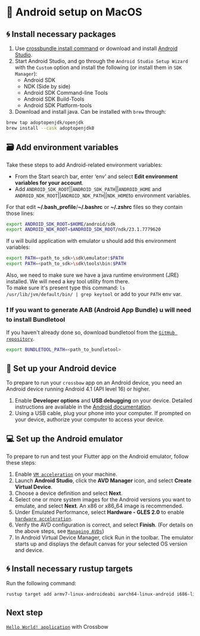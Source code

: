 # 📱 Android setup on MacOS

## 🌀 Install necessary packages

1. Use [crossbundle install command](https://github.com/dodorare/crossbow/blob/main/docs/crossbundle-install-command.md) or download and install [Android Studio](https://developer.android.com/studio).
2. Start Android Studio, and go through the `Android Studio Setup Wizard` with the `Custom` option and install the following (or install them in `SDK Manager`):
   - Android SDK
   - NDK (Side by side)
   - Android SDK Command-line Tools
   - Android SDK Build-Tools
   - Android SDK Platform-tools
3. Download and install java. Can be installed with `brew` through:

```sh
brew tap adoptopenjdk/openjdk
brew install --cask adoptopenjdk8
```

## 🗃️ Add environment variables

Take these steps to add Android-related environment variables:

- From the Start search bar, enter ‘env’ and select **Edit environment variables for your account**.
- Add `ANDROID_SDK_ROOT`||`ANDROID_SDK_PATH`||`ANDROID_HOME` and `ANDROID_NDK_ROOT`||`ANDROID_NDK_PATH`||`NDK_HOME`to environment variables.

For that edit **~/.bash_profile**/**~/.bashrc** or **~/.zshrc** files so they contain those lines:

```sh
export ANDROID_SDK_ROOT=$HOME/android/sdk
export ANDROID_NDK_ROOT=$ANDROID_SDK_ROOT/ndk/23.1.7779620
```

If u will build application with emulator u should add this environment variables:

```sh
export PATH=<path_to_sdk>\sdk\emulator:$PATH
export PATH=<path_to_sdk>\sdk\tools\bin:$PATH
```

Also, we need to make sure we have a java runtime environment (JRE) installed. We will need a key tool utility from there. <br/>
To make sure it's present type this command: `ls /usr/lib/jvm/default/bin/ | grep keytool` or add to your `PATH` env var.

### ❗ If you want to generate AAB (Android App Bundle) u will need to install Bundletool

If you haven't already done so, download bundletool from the [`GitHub repository`](https://github.com/google/bundletool/releases).

```sh
export BUNDLETOOL_PATH=<path_to_bundletool>
```

## 📱 Set up your Android device

To prepare to run your `crossbow` app on an Android device, you need an Android device running Android 4.1 (API level 16) or higher.

1. Enable **Developer options** and **USB debugging** on your device. Detailed instructions are available in the [Android documentation](https://developer.android.com/studio/debug/dev-options).
2. Using a USB cable, plug your phone into your computer. If prompted on your device, authorize your computer to access your device.

## 💻 Set up the Android emulator

To prepare to run and test your Flutter app on the Android emulator, follow these steps:

1. Enable [`VM acceleration`](https://developer.android.com/studio/run/emulator-acceleration) on your machine.
2. Launch **Android Studio**, click the **AVD Manager** icon, and select **Create Virtual Device**.
3. Choose a device definition and select **Next**.
4. Select one or more system images for the Android versions you want to emulate, and select **Next**. An x86 or x86_64 image is recommended.
5. Under Emulated Performance, select **Hardware - GLES 2.0** to enable [`hardware acceleration`](https://developer.android.com/studio/run/emulator-acceleration).
6. Verify the AVD configuration is correct, and select **Finish**. (For details on the above steps, see [`Managing AVDs`](https://developer.android.com/studio/run/managing-avds))
7. In Android Virtual Device Manager, click Run in the toolbar. The emulator starts up and displays the default canvas for your selected OS version and device.

## 🌀 Install necessary rustup targets

Run the following command:

```sh
rustup target add armv7-linux-androideabi aarch64-linux-android i686-linux-android x86_64-linux-android
```

## Next step

[`Hello World! application`](https://github.com/dodorare/crossbow/wiki/Hello-World!) with Crossbow
